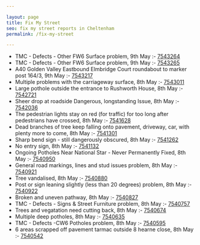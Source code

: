 ```yaml
---

layout: page
title: Fix My Street
seo: fix my street reports in Cheltenham
permalink: /fix-my-street

---
```


<!-- fix_marker starts -->

- TMC - Defects - Other FW6  Surface problem, 9th May :- [7543264](https://www.fixmystreet.com/report/7543264)
- TMC - Defects - Other FW6  Surface problem, 9th May :- [7543265](https://www.fixmystreet.com/report/7543265)
- A40 Golden Valley Eastbound Elmbridge Court roundabout to marker post 164/3, 9th May :- [7543217](https://www.fixmystreet.com/report/7543217)
- Multiple problems with the carriageway surface, 8th May :- [7543011](https://www.fixmystreet.com/report/7543011)
- Large pothole outside the entrance to Rushworth House, 8th May :- [7542721](https://www.fixmystreet.com/report/7542721)
- Sheer drop at roadside Dangerous, longstanding Issue, 8th May :- [7542036](https://www.fixmystreet.com/report/7542036)
- The pedestrian lights stay on red (for traffic) for too long after pedestrians have crossed, 8th May :- [7541628](https://www.fixmystreet.com/report/7541628)
- Dead branches of tree keep falling onto pavement, driveway, car, with plenty more to come, 8th May :- [7541301](https://www.fixmystreet.com/report/7541301)
- Sharp bend sign - still dangerously obscured, 8th May :- [7541262](https://www.fixmystreet.com/report/7541262)
- No entry sign, 8th May :- [7541132](https://www.fixmystreet.com/report/7541132)
- Ongoing Potholes Near National Star - Never Permanently Fixed, 8th May :- [7540950](https://www.fixmystreet.com/report/7540950)
- General road markings, lines and stud issues problem, 8th May :- [7540921](https://www.fixmystreet.com/report/7540921)
- Tree vandalised, 8th May :- [7540880](https://www.fixmystreet.com/report/7540880)
- Post or sign leaning slightly (less than 20 degrees) problem, 8th May :- [7540922](https://www.fixmystreet.com/report/7540922)
- Broken and uneven pathway, 8th May :- [7540827](https://www.fixmystreet.com/report/7540827)
- TMC - Defects - Signs & Street Furniture problem, 8th May :- [7540757](https://www.fixmystreet.com/report/7540757)
- Trees and vegatation need cutting back, 8th May :- [7540674](https://www.fixmystreet.com/report/7540674)
- Multiple deep potholes, 8th May :- [7540635](https://www.fixmystreet.com/report/7540635)
- TMC - Defects -CW6 Potholes  problem, 8th May :- [7540595](https://www.fixmystreet.com/report/7540595)
- 6 areas scrapped off pavement tarmac outside 8 hearne close, 8th May :- [7540542](https://www.fixmystreet.com/report/7540542)

<!-- fix_marker ends -->
